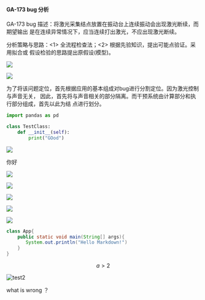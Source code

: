 
#### GA-173 bug 分析

GA-173 bug 描述：将激光采集结点放置在振动台上连续振动会出现激光断续，而期望输出
是在连续异常情况下，应当连续打出激光，不应出现激光断续。

分析策略与思路：<1> 全流程检查法；<2> 根据先验知识，提出可能点验证。采用拟合或
假设检验的思路提出原假设(模型)。


![](.protocol_images\a818cc17.png)




![](.protocol_images\test.png)




为了将该问题定位，首先根据应用的基本组成对bug进行分割定位。因为激光控制与声音无关，
因此，首先将与声音相关的部分隔离。而干预系统由计算部分和执行部分组成，首先以此为结
点进行划分。


``` Python
import pandas as pd

class TestClass:
    def __init__(self):
        print("GOod")
```

![](.protocol_images\bd9723df.png)

你好

![](.protocol_images\44aa62ad.png)

![](.protocol_images\52373602.png)

![](.protocol_images\f613ed1e.png)

![](.protocol_images\a818cc17.png)

![](.protocol_images\485961ff.png)

```java
class App{
    public static void main(String[] args){
       System.out.println("Hello Markdown!")
    }
}
```

$$
a>2
$$

![test2](.protocol_images\test2.jpg)

what is wrong ？


